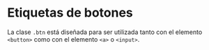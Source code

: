 # Etiquetas de botones

La clase `.btn` está diseñada para ser utilizada tanto con el elemento `<button>` como con el elemento `<a>` o `<input>`.